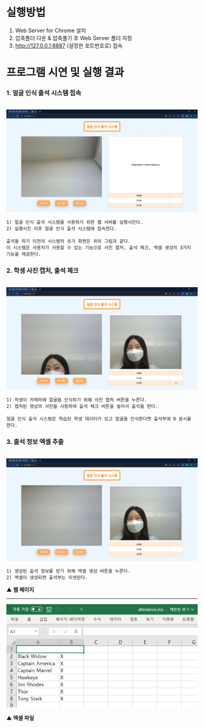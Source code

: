 # 실행방법
1. Web Server for Chrome 설치
2. 압축폴더 다운 & 압축풀기 후 Web Server 폴더 지정
3. http://127.0.0.1:8887 (설정한 포트번호로) 접속

# 프로그램 시연 및 실행 결과
### 1. 얼굴 인식 출석 시스템 접속 
<br>
<img src="https://raw.githubusercontent.com/wjh2335/2023-ComputerGraphics/main/img/%EC%96%BC%EA%B5%B4%EC%9D%B8%EC%8B%9D%EC%B6%9C%EC%84%9D%EC%8B%9C%EC%8A%A4%ED%85%9Cgui(1).jpg"></img>
<br>

```
1) 얼굴 인식 출석 시스템을 사용하기 위한 웹 서버를 실행시킨다. 
2) 실행시킨 이후 얼굴 인식 출석 시스템에 접속한다. 

출석을 하기 이전의 시스템의 초기 화면은 위의 그림과 같다. 
이 시스템은 사용자가 사용할 수 있는 기능으로 사진 캡처, 출석 체크, 엑셀 생성의 3가지 기능을 제공한다.
```

### 2. 학생 사진 캡처, 출석 체크
<br>
<img src="https://raw.githubusercontent.com/wjh2335/2023-ComputerGraphics/main/img/%EC%96%BC%EA%B5%B4%EC%9D%B8%EC%8B%9D%EC%B6%9C%EC%84%9D%EC%8B%9C%EC%8A%A4%ED%85%9Cgui(2).jpg"></img>
<br>

```
1) 학생이 카메라에 얼굴을 인식하기 위해 사진 캡처 버튼을 누른다. 
2) 캡처된 영상의 사진을 사용하여 출석 체크 버튼을 눌러서 출석을 한다. 

얼굴 인식 출석 시스템은 학습된 학생 데이터가 있고 얼굴을 인식한다면 출석부에 O 표시를 한다. 
```

### 3. 출석 정보 엑셀 추출
<br>
<img src="https://raw.githubusercontent.com/wjh2335/2023-ComputerGraphics/main/img/%EC%96%BC%EA%B5%B4%EC%9D%B8%EC%8B%9D%EC%B6%9C%EC%84%9D%EC%8B%9C%EC%8A%A4%ED%85%9Cgui(3).jpg"></img>
<br>

```
1) 생성된 출석 정보를 받기 위해 엑셀 생성 버튼을 누른다. 
2) 엑셀이 생성되면 출석부는 리셋된다. 
```

**▲ 웹 페이지**

---

![25](/img/25.png)

**▲ 엑셀 파일**

